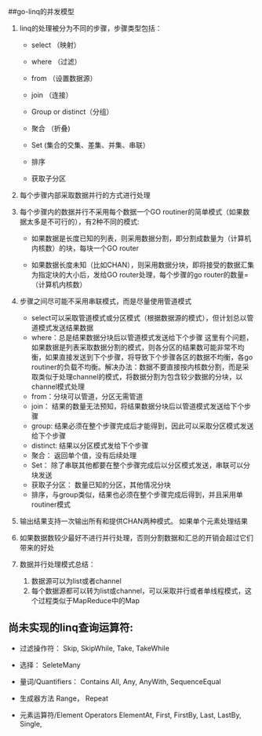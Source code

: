 ##go-linq的并发模型
1. linq的处理被分为不同的步骤，步骤类型包括：

   * select （映射）

   * where （过滤）

   * from （设置数据源）

   * join （连接）

   * Group or distinct（分组）

   * 聚合 （折叠)

   * Set (集合的交集、差集、并集、串联）

   * 排序

   * 获取子分区


2. 每个步骤内部采取数据并行的方式进行处理

4. 每个步骤内的数据并行不采用每个数据一个GO routiner的简单模式（如果数据太多是不可行的），有2种不同的模式:

   * 如果数据是长度已知的列表，则采用数据分割，即分割成数量为（计算机内核数）的块，每块一个GO router

   * 如果数据长度未知（比如CHAN），则采用数据分块，即将接受的数据汇集为指定块的大小后，发给GO router处理，每个步骤的go router的数量=（计算机内核数）

3. 步骤之间尽可能不采用串联模式，而是尽量使用管道模式

   * select可以采取管道模式或分区模式（根据数据源的模式），但计划总以管道模式发送结果数据
   * where：总是结果数据分块后以管道模式发送给下个步骤
           这里有个问题，如果数据是列表采取数据分割的模式，则各分区的结果数可能非常不均衡，如果直接发送到下个步骤，将导致下个步骤各区的数据不均衡，各go routiner的负载不均衡。解决办法：数据不要直接按内核数分割，而是采取类似于处理channel的模式，将数据分割为包含较少数据的分块，以channel模式处理
   * from：分块可以管道，分区无需管道
   * join： 结果的数量无法预知，将结果数据分块后以管道模式发送给下个步骤
   * group: 结果必须在整个步骤完成后才能得到，因此可以采取分区模式发送给下个步骤
   * distinct: 结果以分区模式发给下个步骤
   * 聚合： 返回单个值，没有后续处理
   * Set： 除了串联其他都要在整个步骤完成后以分区模式发送，串联可以分块发送
   * 获取子分区： 数量已知的分区，其他情况分块
   * 排序，与group类似，结果也必须在整个步骤完成后得到，并且采用单routiner模式

4. 输出结果支持一次输出所有和提供CHAN两种模式。 如果单个元素处理结果

4. 如果数据数较少最好不进行并行处理，否则分割数据和汇总的开销会超过它们带来的好处

4. 数据并行处理模式总结：
   1. 数据源可以为list或者channel
   2. 每个数据源都可以转为list或channel，可以采取并行或者单线程模式，这个过程类似于MapReduce中的Map


## 尚未实现的linq查询运算符:
* 过滤操作符：
Skip, SkipWhile, Take, TakeWhile

* 选择：
SeleteMany

* 量词/Quantifiers：
Contains
All, Any, AnyWith, 
SequenceEqual

* 生成器方法
Range， Repeat

* 元素运算符/Element Operators
ElementAt, First, FirstBy, Last, LastBy, Single, 


